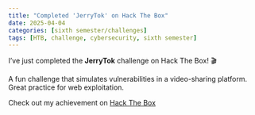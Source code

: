```yaml
---
title: "Completed 'JerryTok' on Hack The Box"
date: 2025-04-04
categories: [sixth semester/challenges]
tags: [HTB, challenge, cybersecurity, sixth semester]
---
```


I’ve just completed the **JerryTok** challenge on Hack The Box! 🎬

A fun challenge that simulates vulnerabilities in a video-sharing platform. Great practice for web exploitation.

Check out my achievement on [Hack The Box](https://www.hackthebox.com/achievement/challenge/1242702/638)
